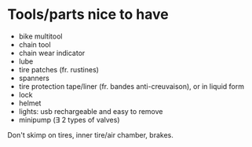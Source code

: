 # Tools/parts nice to have

- bike multitool
- chain tool
- chain wear indicator
- lube
- tire patches (fr. rustines)
- spanners
- tire protection tape/liner (fr. bandes anti-creuvaison), or in liquid form
- lock
- helmet
- lights: usb rechargeable and easy to remove
- minipump (∃ 2 types of valves)

Don't skimp on tires, inner tire/air chamber, brakes.
